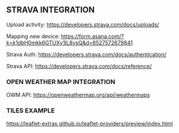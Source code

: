 ## STRAVA INTEGRATION

Upload activity:
https://developers.strava.com/docs/uploads/

Mapping new device:
https://form.asana.com/?k=k1dbH0mkk6GTUXy1IL8vsQ&d=8527572679841

Strava Auth:
https://developers.strava.com/docs/authentication/

Strava API:
https://developers.strava.com/docs/reference/


### OPEN WEATHER MAP INTEGRATION

OWM API:
https://openweathermap.org/api/weathermaps

### TILES EXAMPLE
https://leaflet-extras.github.io/leaflet-providers/preview/index.html